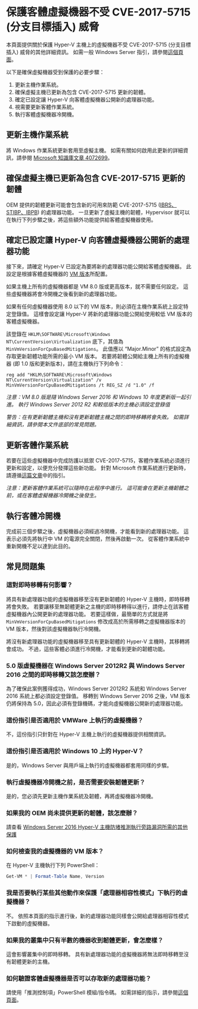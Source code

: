 # <a name="protecting-guest-virtual-machines-from-cve-2017-5715-branch-target-injection"></a>保護客體虛擬機器不受 CVE-2017-5715 (分支目標插入) 威脅

本頁面提供關於保護 Hyper-V 主機上的虛擬機器不受 CVE-2017-5715 (分支目標插入) 威脅的其他詳細資訊。  如需一般 Windows Server 指引，請參閱[這個頁面](https://support.microsoft.com/en-us/help/4072698/windows-server-guidance-to-protect-against-the-speculative-execution)。

以下是確保虛擬機器受到保護的必要步驟：

1. 更新主機作業系統。
2. 確保虛擬主機已更新為包含 CVE-2017-5715 更新的韌體。
3. 確定已設定讓 Hyper-V 向客體虛擬機器公開新的處理器功能。
4. 視需要更新客體作業系統。 
5. 執行客體虛擬機器冷開機。

## <a name="update-the-host-operating-system"></a>更新主機作業系統

將 Windows 作業系統更新套用至虛擬主機。 如需有關如何啟用此更新的詳細資訊，請參閱 [Microsoft 知識庫文章 4072699](https://support.microsoft.com/help/4072699)。

## <a name="ensure-the-virtualization-host-has-been-updated-to-firmware-which-contains-updates-for-cve-2017-5715"></a>確保虛擬主機已更新為包含 CVE-2017-5715 更新的韌體

OEM 提供的韌體更新可能會包含新的可用來防範 CVE-2017-5715 ([IBRS、STIBP、IBPB](https://newsroom.intel.com/wp-content/uploads/sites/11/2018/01/Intel-Analysis-of-Speculative-Execution-Side-Channels.pdf)) 的處理器功能。  一旦更新了虛擬主機的韌體，Hypervisor 就可以在執行下列步驟之後，將這些額外功能提供給客體虛擬機器使用。

## <a name="ensure-hyper-v-is-configured-to-expose-new-processor-capabilities-to-guest-virtual-machines"></a>確定已設定讓 Hyper-V 向客體虛擬機器公開新的處理器功能

接下來，請確定 Hyper-V 已設定為要將新的處理器功能公開給客體虛擬機器。  此設定是根據客體虛擬機器的 [VM 版本](https://docs.microsoft.com/en-us/windows-server/virtualization/hyper-v/deploy/upgrade-virtual-machine-version-in-hyper-v-on-windows-or-windows-server)所配置。 

如果主機上所有的虛擬機器都是 VM 8.0 版或更高版本，就不需要任何設定。  這些虛擬機器將會冷開機之後看到新的處理器功能。

如果有任何虛擬機器使用 8.0 以下的 VM 版本，則必須在主機作業系統上設定特定登錄值。  這樣會設定讓 Hyper-V 將新的處理器功能公開給使用較低 VM 版本的客體虛擬機器。

該登錄在 `HKLM\SOFTWARE\Microsoft\Windows NT\CurrentVersion\Virtualization` 底下，其值為 `MinVmVersionForCpuBasedMitigations`。  此值應以 “Major.Minor” 的格式設定為存取更新韌體功能所需的最小 VM 版本。  若要將韌體公開給主機上所有的虛擬機器 (即 1.0 版和更新版本)，請在主機執行下列命令： 

```
reg add "HKLM\SOFTWARE\Microsoft\Windows NT\CurrentVersion\Virtualization" /v MinVmVersionForCpuBasedMitigations /t REG_SZ /d "1.0" /f
```
*注意：VM 8.0 版是隨 Windows Server 2016 和 Windows 10 年度更新版一起引進。  執行 Windows Server 2012 R2 和較低版本的主機必須設定登錄值*

*警告：在有更新韌體主機和沒有更新韌體主機之間的即時移轉將會失敗。  如需詳細資訊，請參閱本文件底部的常見問題。*

## <a name="update-the-guest-operating-system"></a>更新客體作業系統

若要在這些虛擬機器中完成防護以抵禦 CVE-2017-5715，客體作業系統必須進行更新和設定，以便充分發揮這些新功能。  針對 Microsoft 作業系統進行更新時，請遵循[這篇文章](https://support.microsoft.com/en-us/help/4072698/windows-server-guidance-to-protect-against-the-speculative-execution)中的指引。

*注意：更新客體作業系統可以隨時在此程序中進行。  這可能會在更新主機韌體之前，或在客體虛擬機器冷開機之後發生。*

## <a name="perform-a-cold-boot-of-the-guest"></a>執行客體冷開機

完成前三個步驟之後，虛擬機器必須經過冷開機，才能看到新的處理器功能。  這表示必須先將執行中 VM 的電源完全關閉，然後再啟動一次。  從客體作業系統中重新開機不足以達到此目的。

## <a name="frequently-asked-questions"></a>常見問題集

### <a name="how-does-this-impact-live-migration"></a>這對即時移轉有何影響？

將具有新處理器功能的虛擬機器移至沒有更新韌體的 Hyper-V 主機時，即時移轉將會失敗。  若要讓移至無韌體更新之主機的即時移轉得以進行，請停止在該客體虛擬機器內公開更新的處理器功能。  若要這樣做，最簡單的方式就是將 `MinVmVersionForCpuBasedMitigations` 修改成高於所需移轉之虛擬機器版本的 VM 版本，然後對該虛擬機器執行冷開機。

將沒有新處理器功能的虛擬機器移至具有更新韌體的 Hyper-V 主機時，其移轉將會成功。  不過，這些客體必須進行冷開機，才能看到更新的韌體功能。

### <a name="what-about-live-migration-of-version-50-virtual-machines-between-windows-server-2012r2-and-windows-server-2016"></a>5.0 版虛擬機器在 Windows Server 2012R2 與 Windows Server 2016 之間的即時移轉又該怎麼辦？
為了確保此案例獲得成功，Windows Server 2012R2 系統和 Windows Server 2016 系統上都必須設定登錄值。  移轉到 Windows Server 2016 之後，VM 版本仍將保持為 5.0，因此必須有登錄機碼，才能向虛擬機器公開新的處理器功能。  

### <a name="does-this-guidance-apply-to-virtual-machines-running-on-vmware"></a>這份指引是否適用於 VMWare 上執行的虛擬機器？
不，這份指引只針對在 Hyper-V 主機上執行的虛擬機器提供相關資訊。

### <a name="does-this-guidance-apply-to-hyper-v-on-windows-10"></a>這份指引是否適用於 Windows 10 上的 Hyper-V？
是的，Windows Server 與用戶端上執行的虛擬機器都套用同樣的步驟。

### <a name="do-i-need-to-install-the-firmware-updates-before-performing-a-cold-boot-of-the-virtual-machines"></a>執行虛擬機器冷開機之前，是否需要安裝韌體更新？
是的，您必須先更新主機作業系統及韌體，再將虛擬機器冷開機。

### <a name="what-can-i-do-if-my-oem-does-not-yet-provide-an-updated-firmware"></a>如果我的 OEM 尚未提供更新的韌體，該怎麼辦？
請查看 [Windows Server 2016 Hyper-V 主機防堵推測執行旁路漏洞所需的其他保護](https://docs.microsoft.com/en-us/virtualization/hyper-v-on-windows/CVE-2017-5715-and-hyper-v-hosts)

### <a name="how-do-i-check-the-vm-version-for-my-virtual-machines"></a>如何檢查我的虛擬機器的 VM 版本？
在 Hyper-V 主機執行下列 PowerShell：
``` PowerShell
Get-VM * | Format-Table Name, Version  
```

### <a name="do-i-need-to-do-something-different-to-protect-virtual-machines-running-under-processor-compatibility-mode"></a>我是否要執行某些其他動作來保護「處理器相容性模式」下執行的虛擬機器？
不。  依照本頁面的指示進行後，新的處理器功能同樣會公開給處理器相容性模式下啟動的虛擬機器。

### <a name="what-if-only-half-of-the-machines-in-my-cluster-have-received-a-firmware-update"></a>如果我的叢集中只有半數的機器收到韌體更新，會怎麼樣？
這會影響叢集中的即時移轉。  具有新處理器功能的虛擬機器將無法即時移轉至沒有韌體更新的主機。  

### <a name="how-can-i-validate-that-the-guest-virtual-machine-has-access-to-the-new-processor-features"></a>如何驗證客體虛擬機器是否可以存取新的處理器功能？
請使用「推測控制項」PowerShell 模組/指令碼。  如需詳細的指示，請參閱[這個頁面](https://support.microsoft.com/en-us/help/4072698/windows-server-guidance-to-protect-against-the-speculative-execution)。


